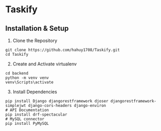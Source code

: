 # Taskify


## Installation & Setup
1. Clone the Repository
```
git clone https://github.com/hahuy1708/Taskify.git
cd Taskify
```
2. Create and Activate virtualenv
```
cd backend
python -m venv venv
venv\Scripts\activate
```
3. Install Dependencies
```
pip install Django djangorestframework djoser djangorestframework-simplejwt django-cors-headers django-environ
# API Documentation
pip install drf-spectacular
# MySQL connector 
pip install PyMySQL
```